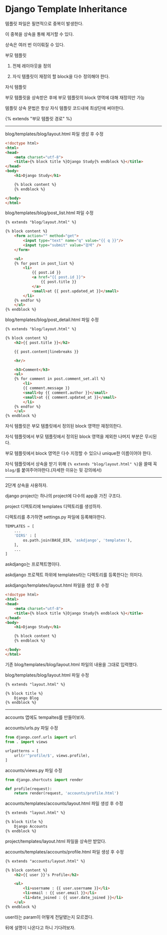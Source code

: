 # Django Template Inheritance

템플릿 파일은 필연적으로 중복이 발생한다.

이 중복을 상속을 통해 제거할 수 있다.

상속은 여러 번 이이뤄질 수 있다.

부모 템플릿

1. 전체 레이아웃을 정의

2. 자식 템플릿이 재정의 할 block을 다수 정의해야 한다.

자식 템플릿

부모 템플릿을 상속받은 후에 부모 템플릿의 block 영역에 대해 재정의만 가능

템플릿 상속 문법은 항상 자식 템플릿 코드내에 최상단에 써야한다.

{% extends "부모 템플릿 경로" %}

----

blog/templates/blog/layout.html 파일 생성 후 수정

```html
<!doctype html>
<html>
<head>
    <meta charset="utf-8">
    <title>{% block title %}Django Study{% endblock %}</title>
</head>
<body>
    <h1>Django Study</h1>

    {% block content %}
    {% endblock %}

</body>
</html>
```

blog/templates/blog/post_list.html 파일 수정

```html
{% extends "blog/layout.html" %}

{% block content %}
    <form action="" method="get">
        <input type="text" name="q" value="{{ q }}"/>
        <input type="submit" value="검색" />
    </form>

    <ul>
    {% for post in post_list %}
        <li>
            {{ post.id }}
            <a href="{{ post.id }}">
                {{ post.title }}
            </a>
            <small>at {{ post.updated_at }}</small>
        </li>
    {% endfor %}
    </ul>
{% endblock %}
```

blog/templates/blog/post_detail.html 파일 수정

```html
{% extends "blog/layout.html" %}

{% block content %}
    <h2>{{ post.title }}</h2>

    {{ post.content|linebreaks }}

    <hr/>

    <h3>Comment</h3>
    <ul>
    {% for comment in post.comment_set.all %}
        <li>
        {{ comment.message }}
        <small>by {{ comment.author }}</small>
        <small>at {{ comment.updated_at }}</small>
        </li>
    {% endfor %}
    </ul>
{% endblock %}
```

자식 템플릿은 부모 템플릿에서 정의된 block 영역만 재정의한다.

자식 템플릿에서 부모 템플릿에서 정의된 block 영역을 제외한 나머지 부분은 무시된다.

부모 템플릿에서 block 영역은 다수 지정할 수 있으나 unique한 이름이어야 한다.

자식 템플릿에서 상속을 받기 위해 `{% extends "blog/layout.html" %}`을 쓸때 꼭 `blog/`를 붙여주어야한다.(자세한 이유는 뒷 강의에서)

----

2단계 상속을 사용하자.

django project는 하나의 project에 다수의 app을 가진 구조다.

project 디렉토리에 templates 디텍토리를 생성하자.

디렉토리를 추가하면 settings.py 파일에 등록해야한다.

```py
TEMPLATES = [
    ...
    'DIRS' : [
        os.path.join(BASE_DIR, 'askdjango', 'templates'),
    ],
    ...
]
```

askdjango는 프로젝트명이다.

askdjango 프로젝트 하위에 templates라는 디렉토리를 등록한다는 의미다.

askdjango/templates/layout.html 파일을 생성 후 수정

```html
<!doctype html>
<html>
<head>
    <meta charset="utf-8">
    <title>{% block title %}Django Study{% endblock %}</title>
</head>
<body>
    <h1>Django Study</h1>

    {% block content %}
    {% endblock %}

</body>
</html>
```

기존 blog/templates/blog/layout.html 파일의 내용을 그대로 입력했다.

blog/templates/blog/layout.html 파일 수정

```html
{% extends "layout.html" %}

{% block title %}
    Django Blog
{% endblock %}
```

----

accounts 앱에도 tempaltes를 만들어보자.

accounts/urls.py 파일 수정

```py
from django.conf.urls import url
from . import views

urlpatterns = [
    url(r'^profile/$', views.profile),
]
```

accounts/views.py 파일 수정

```py
from django.shortcuts import render

def profile(request):
    return render(request, 'accounts/profile.html')
```

accounts/templates/accounts/layout.html 파일 생성 후 수정

```html
{% extends "layout.html" %}

{% block title %}
    Django Accounts
{% endblock %}
```

project/templates/layout.html 파일을 상속만 받았다.

accounts/templates/accounts/profile.html 파일 생성 후 수정

```html
{% extends "accounts/layout.html" %}

{% block content %}
    <h2>{{ user }}'s Profile</h2>

    <ul>
        <li>username : {{ user.username }}</li>
        <li>email : {{ user.email }}</li>
        <li>date_joined : {{ user.date_joined }}</li>
    </ul>
{% endblock %}
```

user라는 param이 어떻게 전달됐는지 모르겠다.

뒤에 설명이 나온다고 하니 기다려보자.